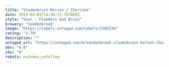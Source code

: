 ```yaml
---
title: "Vlaamsbruin Kersen / Cherries"
date: 2019-03-01T14:34:13.757865Z
style: "Sour - Flanders Oud Bruin"
brewery: "Vandenbroek"
image: "https://labels.untappd.com/labels/2305334"
rating: "3.79"
description: ""
untappd_url: "https://untappd.com/b/vandenbroek-vlaamsbruin-kersen-cherries/2305334"
abv: "6.0"
ibu: "0"
robots: noindex,nofollow
---
```

